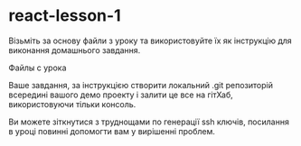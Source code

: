 # react-lesson-1

Візьміть за основу файли з уроку та використовуйте їх як інструкцію для виконання домашнього завдання.

Файлы с урока

Ваше завдання, за інструкцією створити локальний .git репозиторій всередині вашого демо проекту і залити це все на гітХаб, використовуючи тільки консоль.

Ви можете зіткнутися з труднощами по генерації ssh ключів, посилання в уроці повинні допомогти вам у вирішенні проблем.
